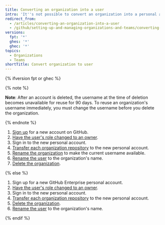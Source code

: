 ```yaml
---
title: Converting an organization into a user
intro: 'It''s not possible to convert an organization into a personal account, but you can create a new personal account and transfer the organization''s repositories to it.'
redirect_from:
  - /articles/converting-an-organization-into-a-user
  - /github/setting-up-and-managing-organizations-and-teams/converting-an-organization-into-a-user
versions:
  fpt: '*'
  ghes: '*'
  ghec: '*'
topics:
  - Organizations
  - Teams
shortTitle: Convert organization to user
---
```


{% ifversion fpt or ghec %}

{% note %}

**Note**: After an account is deleted, the username at the time of deletion becomes unavailable for reuse for 90 days. To reuse an organization's username immediately, you must change the username before you delete the organization.

 {% endnote %}

1. [Sign up](/get-started/start-your-journey/creating-an-account-on-github) for a new account on GitHub.
1. [Have the user's role changed to an owner](/organizations/managing-peoples-access-to-your-organization-with-roles/maintaining-ownership-continuity-for-your-organization).
1. Sign in to the new personal account.
1. [Transfer each organization repository](/repositories/creating-and-managing-repositories/transferring-a-repository) to the new personal account.
1. [Rename the organization](/account-and-profile/setting-up-and-managing-your-personal-account-on-github/managing-personal-account-settings/changing-your-github-username) to make the current username available.
1. [Rename the user](/account-and-profile/setting-up-and-managing-your-personal-account-on-github/managing-personal-account-settings/changing-your-github-username) to the organization's name.
1. [Delete the organization](/organizations/managing-organization-settings/deleting-an-organization-account).

{% else %}

1. Sign up for a new GitHub Enterprise personal account.
1. [Have the user's role changed to an owner](/organizations/managing-peoples-access-to-your-organization-with-roles/maintaining-ownership-continuity-for-your-organization).
1. Sign in to the new personal account.
1. [Transfer each organization repository](/repositories/creating-and-managing-repositories/transferring-a-repository) to the new personal account.
1. [Delete the organization](/organizations/managing-organization-settings/deleting-an-organization-account).
1. [Rename the user](/account-and-profile/setting-up-and-managing-your-personal-account-on-github/managing-personal-account-settings/changing-your-github-username) to the organization's name.

{% endif %}
